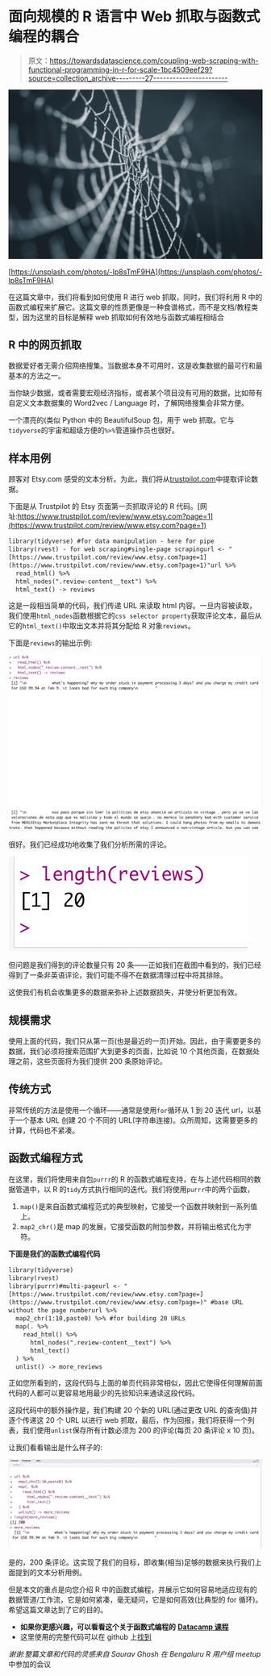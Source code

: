 # 面向规模的 R 语言中 Web 抓取与函数式编程的耦合

> 原文：<https://towardsdatascience.com/coupling-web-scraping-with-functional-programming-in-r-for-scale-1bc4509eef29?source=collection_archive---------27----------------------->

![](img/b4e32d564d9722e9d3017159139e04ec.png)

[https://unsplash.com/photos/-lp8sTmF9HA](https://unsplash.com/photos/-lp8sTmF9HA)

在这篇文章中，我们将看到如何使用 R 进行 web 抓取，同时，我们将利用 R 中的函数式编程来扩展它。这篇文章的性质更像是一种食谱格式，而不是文档/教程类型，因为这里的目标是解释 web 抓取如何有效地与函数式编程相结合

## **R 中的网页抓取**

数据爱好者无需介绍网络搜集。当数据本身不可用时，这是收集数据的最可行和最基本的方法之一。

当你缺少数据，或者需要宏观经济指标，或者某个项目没有可用的数据，比如带有自定义文本数据集的 Word2vec / Language 时，了解网络搜集会非常方便。

一个漂亮的(类似 Python 中的 BeautifulSoup 包，用于 web 抓取。它与`tidyverse`的宇宙和超级方便的`%>%`管道操作员也很好。

## **样本用例**

顾客对 Etsy.com 感受的文本分析。为此，我们将从[trustpilot.com](http://trustpilot.com)中提取评论数据。

下面是从 Trustpilot 的 Etsy 页面第一页抓取评论的 R 代码。[网址:https://www.trustpilot.com/review/www.etsy.com?page=1](https://www.trustpilot.com/review/www.etsy.com?page=1)

```
library(tidyverse) #for data manipulation - here for pipe
library(rvest) - for web scraping#single-page scrapingurl <- "[https://www.trustpilot.com/review/www.etsy.com?page=1](https://www.trustpilot.com/review/www.etsy.com?page=1)"url %>% 
  read_html() %>% 
  html_nodes(".review-content__text") %>% 
  html_text() -> reviews
```

这是一段相当简单的代码，我们传递 URL 来读取 html 内容。一旦内容被读取，我们使用`html_nodes`函数根据它的`css selector property`获取评论文本，最后从它的`html_text()`中取出文本并将其分配给 R 对象`reviews`。

下面是`reviews`的输出示例:

![](img/9262fe9136c71f5c24b576e66800c3a1.png)

很好。我们已经成功地收集了我们分析所需的评论。

![](img/0ba26a9a8313c7459d5ea426a417cfe0.png)

但问题是我们得到的评论数量只有 20 条——正如我们在截图中看到的，我们已经得到了一条非英语评论，我们可能不得不在数据清理过程中将其排除。

这使我们有机会收集更多的数据来弥补上述数据损失，并使分析更加有效。

## 规模需求

使用上面的代码，我们只从第一页(也是最近的一页)开始。因此，由于需要更多的数据，我们必须将搜索范围扩大到更多的页面，比如说 10 个其他页面，在数据处理之前，这些页面将为我们提供 200 条原始评论。

## 传统方式

非常传统的方法是使用一个循环——通常是使用`for`循环从 1 到 20 迭代 url，以基于一个基本 URL 创建 20 个不同的 URL(字符串连接)。众所周知，这需要更多的计算，代码也不紧凑。

## **函数式编程方式**

在这里，我们将使用来自包`purrr`的 R 的函数式编程支持，在与上述代码相同的数据管道中，以 R 的`tidy`方式执行相同的迭代。我们将使用`purrr`中的两个函数，

1.  `map()`是来自函数式编程范式的典型映射，它接受一个函数并映射到一系列值上。
2.  `map2_chr()`是 map 的发展，它接受函数的附加参数，并将输出格式化为字符。

**下面是我们的函数式编程代码**

```
library(tidyverse)
library(rvest)
library(purrr)#multi-pageurl <- "[https://www.trustpilot.com/review/www.etsy.com?page=](https://www.trustpilot.com/review/www.etsy.com?page=)" #base URL without the page numberurl %>% 
  map2_chr(1:10,paste0) %>% #for building 20 URLs 
  map(. %>% 
    read_html() %>% 
      html_nodes(".review-content__text") %>% 
      html_text()
  ) %>% 
  unlist() -> more_reviews
```

正如您所看到的，这段代码与上面的单页代码非常相似，因此它使得任何理解前面代码的人都可以更容易地用最少的先验知识来通读这段代码。

这段代码中的额外操作是，我们构建 20 个新的 URL(通过更改 URL 的查询值)并逐个传递这 20 个 URL 以进行 web 抓取，最后，作为回报，我们将获得一个列表，我们使用`unlist`保存所有计数必须为 200 的评论(每页 20 条评论 x 10 页)。

让我们看看输出是什么样子的:

![](img/57c05d57c402d261cb17ae85203b5fbc.png)

是的，200 条评论。这实现了我们的目标，即收集(相当)足够的数据来执行我们上面提到的文本分析用例。

但是本文的重点是向您介绍 R 中的函数式编程，并展示它如何容易地适应现有的数据管道/工作流，它是如何紧凑，毫无疑问，它是如何高效(比典型的 for 循环)。希望这篇文章达到了它的目的。

*   **如果你更感兴趣，可以看看这个关于函数式编程的** [**Datacamp 课程**](https://www.datacamp.com/courses/foundations-of-functional-programming-with-purrr?tap_a=5644-dce66f&tap_s=210728-e54afe)
*   这里使用的完整代码可以在 github 上[找到](https://github.com/amrrs/blogpost_codes/blob/master/rvest_purrr_scraping_at_scale.R)

*谢谢:整篇文章和代码的灵感来自 Saurav Ghosh 在 Bengaluru R 用户组 meetup* 中参加的会议